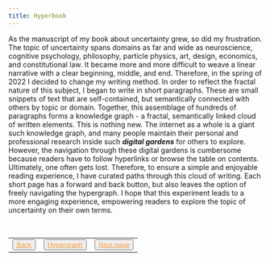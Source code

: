 ```yaml
---
title: Hyperbook
---
```

As the manuscript of my book about uncertainty grew, so did my frustration. The topic of uncertainty spans domains as far and wide as neuroscience, cognitive psychology, philosophy, particle physics, art, design, economics, and constitutional law. It became more and more difficult to weave a linear narrative with a clear beginning, middle, and end. Therefore, in the spring of 2022 I decided to change my writing method. In order to reflect the fractal nature of this subject, I began to write in short paragraphs. These are small snippets of text that are self-contained, but semantically connected with others by topic or domain. Together, this assemblage of hundreds of paragraphs forms a knowledge graph - a fractal, semantically linked cloud of written elements. This is nothing new. The internet as a whole is a giant such knowledge  graph, and many people maintain their personal and professional research inside such ***digital gardens*** for others to explore. However, the navigation through these digital gardens is cumbersome because readers have to follow hyperlinks or browse the table on contents. Ultimately, one often gets lost. Therefore, to ensure a simple and enjoyable reading experience, I have curated paths through this cloud of writing. Each short page has a forward and back button, but also leaves the option of freely navigating the hypergraph. I hope that this experiment leads to a more engaging experience, empowering readers to explore the topic of uncertainty on their own terms.

<table> 
  <tr>  
    <td><button type="button"><a href="/on-uncertainty" style="color: #f5993d">Back</a></button></td>  
    <td><button type="button"><a href="/hypergraph" style="color: #f5993d">Hypergraph</a></button></td>   
    <td><button type="button"><a href="/the-beast" style="color: #f5993d">Next page</a></button> </td>  
  </tr>   
</table>